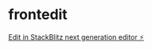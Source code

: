 # frontedit

[Edit in StackBlitz next generation editor ⚡️](https://stackblitz.com/~/github.com/javamodu/frontedit)